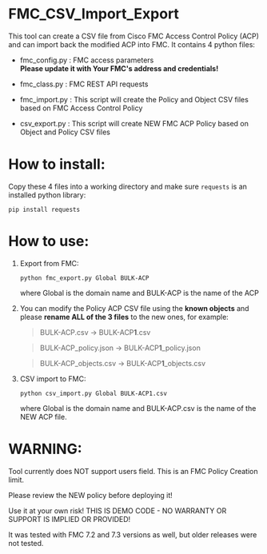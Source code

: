 # FMC_CSV_Import_Export


This tool can create a CSV file from Cisco FMC Access Control Policy (ACP)  
and can import back the modified ACP into FMC. It contains 4 python files: 

- fmc_config.py : FMC access parameters  
   **Please update it with Your FMC's address and credentials!**
                
- fmc_class.py  : FMC REST API requests

- fmc_import.py : This script will create the Policy and Object CSV files based on FMC Access Control Policy

- csv_export.py : This script will create NEW FMC ACP Policy based on Object and Policy CSV files 

# How to install:

  Copy these 4 files into a working directory and make sure `requests` is an installed python library:
  
  `pip install requests`

# How to use:

1.  Export from FMC:

    `python fmc_export.py Global BULK-ACP`

    where Global is the domain name and BULK-ACP is the name of the ACP


2. You can modify the Policy ACP CSV file using the **known objects** and please **rename ALL of the 3 files** to the new ones, for example:

   > BULK-ACP.csv         -> BULK-ACP**1**.csv 
 
   > BULK-ACP_policy.json  -> BULK-ACP**1**_policy.json
  
   > BULK-ACP_objects.csv -> BULK-ACP**1**_objects.csv 
  
  
3.  CSV import to FMC:

    `python csv_import.py Global BULK-ACP1.csv`
    
    where Global is the domain name and BULK-ACP.csv is the name of the NEW ACP file.
    
    

# WARNING: 

Tool currently does NOT support users field. This is an FMC Policy Creation limit.

Please review the NEW policy before deploying it!
    
Use it at your own risk! THIS IS DEMO CODE - NO WARRANTY OR SUPPORT IS IMPLIED OR PROVIDED!
    
It was tested with FMC 7.2 and 7.3 versions as well, but older releases were not tested. 



    

